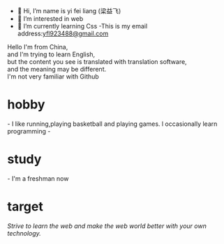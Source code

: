 - 👋 Hi, I’m name is yi fei liang (梁益飞)
- 👀 I’m interested in web
- 🌱 I’m currently learning Css
-This is my email address:yfl923488@gmail.com
<p>
  Hello I'm from China,<br>
  and I'm trying to learn English,<br>
  but the content you see is translated with translation software,<br>
  and the meaning may be different.<br>
  I'm not very familiar with Github<br>
 </P>
<h1>hobby</h1>
- I like running,playing basketball
and playing games.
l occasionally learn
programming
- <h1>study</h1>
- I'm a freshman now
<h1>target</h1>
<em>Strive to learn the web and
make the web world better 
with your own technology.</em>
<!---
yfl279/yfl279 is a ✨ special ✨ repository because its `README.md` (this file) appears on your GitHub profile.
You can click the Preview link to take a look at your changes.
--->
